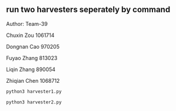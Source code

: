 ## run two harvesters seperately by command

Author: Team-39

Chuxin Zou  1061714

Dongnan Cao 970205

Fuyao Zhang 813023

Liqin Zhang 890054

Zhiqian Chen 1068712

```bash
python3 harvester1.py
```

```bash
python3 harvester2.py
```
